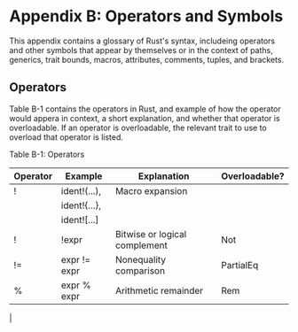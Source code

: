 # Appendix B: Operators and Symbols

This appendix contains a glossary of Rust's syntax, includeing operators and other symbols that
appear by themselves or in the context of paths, generics, trait bounds, macros, attributes,
comments, tuples, and brackets.


## Operators

Table B-1 contains the operators in Rust, and example of how the operator would appera in context, a
short explanation, and whether that operator is overloadable. If an operator is overloadable, the
relevant trait to use to overload that operator is listed.

Table B-1: Operators

| Operator  | Example           | Explanation                   | Overloadable?     |
| --------- | ----------------- | ----------------------------- | ----------------- |
| !         | ident!(...),      | Macro expansion               |                   |
|           | ident!{...},      |                               |                   |
|           | ident![...]       |                               |                   |
| !         | !expr             | Bitwise or logical complement | Not               |
| !=        | expr != expr      | Nonequality comparison        | PartialEq         |
| %         | expr % expr       | Arithmetic remainder          | Rem               |
|
